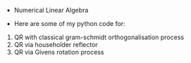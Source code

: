 - Numerical Linear Algebra

- Here are some of my python code for:
1. QR with classical gram-schmidt orthogonalisation process
2. QR via householder reflector
3. QR via Givens rotation process

<!---
:)
--->
